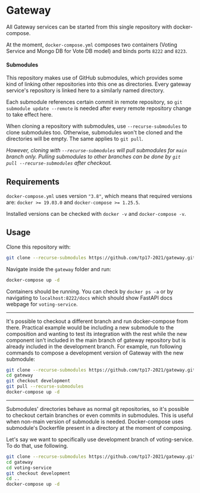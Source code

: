# Gateway

All Gateway services can be started from this single repository with docker-compose.

At the moment, `docker-compose.yml` composes two containers (Voting Service and Mongo DB for Vote DB model) and binds ports `8222` and `8223`.

#### Submodules

This repository makes use of GitHub submodules, which provides some kind of linking other repositories into this one as directories. Every gateway service's repository is linked here to a similarly named directory.

Each submodule references certain commit in remote repository, so ```git submodule update --remote``` is needed after every remote repository change to take effect here.

When cloning a repository with submodules, use `--recurse-submodules` to clone submodules too. Otherwise, submodules won't be cloned and the directories will be empty. The same applies to `git pull`.

_However, cloning with `--recurse-submodules` will pull submodules for `main` branch only. Pulling submodules to other branches can be done by `git pull --recurse-submodules` after checkout._


## Requirements

`docker-compose.yml` uses version `"3.8"`, which means that required versions are: `docker >= 19.03.0` and `docker-compose >= 1.25.5`.

Installed versions can be checked with `docker -v` and `docker-compose -v`.


## Usage

Clone this repository with:

```bash
git clone --recurse-submodules https://github.com/tp17-2021/gateway.git
```

Navigate inside the `gateway` folder and run:

```bash
docker-compose up -d
```

Containers should be running. You can check by `docker ps -a` or by navigating to `localhost:8222/docs` which should show FastAPI docs webpage for `voting-service`.

---

It's possible to checkout a different branch and run docker-compose from there. Practical example would be including a new submodule to the composition and wanting to test its integration with the rest while the new component isn't included in the main branch of gateway repository but is already included in the development branch. For example, run following commands to compose a development version of Gateway with the new submodule:

```bash
git clone --recurse-submodules https://github.com/tp17-2021/gateway.git
cd gateway
git checkout development
git pull --recurse-submodules
docker-compose up -d
```

---

Submodules' directories behave as normal git repositories, so it's possible to checkout certain branches or even commits in submodules. This is useful when non-main version of submodule is needed. Docker-compose uses submodule's Dockerfile present in a directory at the moment of composing.

Let's say we want to specifically use development branch of voting-service. To do that, use following.

```bash
git clone --recurse-submodules https://github.com/tp17-2021/gateway.git
cd gateway
cd voting-service
git checkout development
cd ..
docker-compose up -d
```
